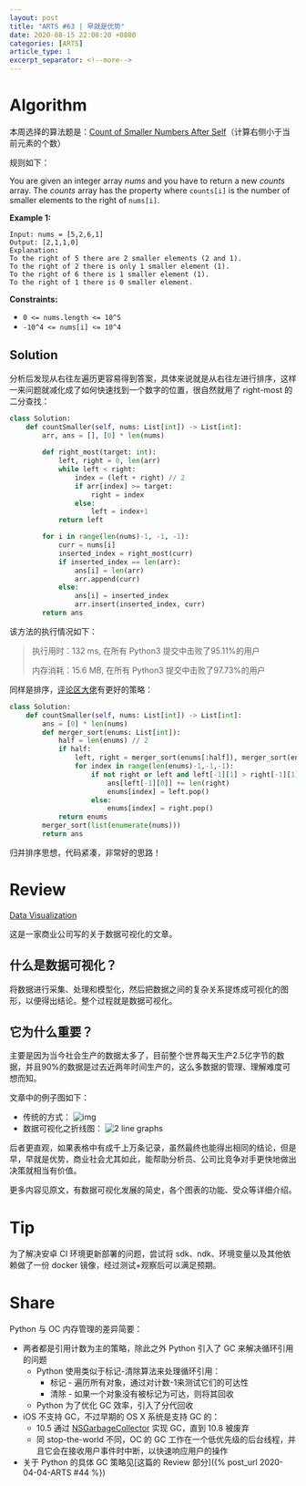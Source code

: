 ```yaml
---
layout: post
title: "ARTS #63 | 早就是优势"
date: 2020-08-15 22:08:20 +0800
categories: [ARTS]
article_type: 1
excerpt_separator: <!--more-->
---
```



# Algorithm

本周选择的算法题是：[Count of Smaller Numbers After Self](https://leetcode.com/problems/count-of-smaller-numbers-after-self/)（计算右侧小于当前元素的个数）

<!--more-->

规则如下：

You are given an integer array *nums* and you have to return a new *counts* array. The *counts* array has the property where `counts[i]` is the number of smaller elements to the right of `nums[i]`.

 

**Example 1:**

```
Input: nums = [5,2,6,1]
Output: [2,1,1,0]
Explanation:
To the right of 5 there are 2 smaller elements (2 and 1).
To the right of 2 there is only 1 smaller element (1).
To the right of 6 there is 1 smaller element (1).
To the right of 1 there is 0 smaller element.
```

 

**Constraints:**

- `0 <= nums.length <= 10^5`
- `-10^4 <= nums[i] <= 10^4`

## Solution

分析后发现从右往左遍历更容易得到答案，具体来说就是从右往左进行排序，这样一来问题就减化成了如何快速找到一个数字的位置，很自然就用了 right-most 的二分查找：

```python
class Solution:
    def countSmaller(self, nums: List[int]) -> List[int]:
        arr, ans = [], [0] * len(nums)
            
        def right_most(target: int):
            left, right = 0, len(arr)
            while left < right:
                index = (left + right) // 2
                if arr[index] >= target:
                    right = index
                else:
                    left = index+1
            return left

        for i in range(len(nums)-1, -1, -1):
            curr = nums[i]
            inserted_index = right_most(curr)
            if inserted_index == len(arr):
                ans[i] = len(arr)
                arr.append(curr)
            else:
                ans[i] = inserted_index
                arr.insert(inserted_index, curr)
        return ans
```

该方法的执行情况如下：

> 执行用时：132 ms, 在所有 Python3 提交中击败了95.11%的用户
>
> 内存消耗：15.6 MB, 在所有 Python3 提交中击败了97.73%的用户

同样是排序，[评论区大佬](https://leetcode.com/problems/count-of-smaller-numbers-after-self/discuss/76584/Mergesort-solution)有更好的策略：

```python
class Solution:
    def countSmaller(self, nums: List[int]) -> List[int]:
        ans = [0] * len(nums)
        def merger_sort(enums: List[int]):
            half = len(enums) // 2
            if half:
                left, right = merger_sort(enums[:half]), merger_sort(enums[half:])
                for index in range(len(enums)-1,-1,-1):
                    if not right or left and left[-1][1] > right[-1][1]:
                        ans[left[-1][0]] += len(right)
                        enums[index] = left.pop()
                    else:
                        enums[index] = right.pop()
            return enums
        merger_sort(list(enumerate(nums)))
        return ans
```

归并排序思想，代码紧凑，非常好的思路！

# Review

[Data Visualization](https://www.microstrategy.com/us/resources/introductory-guides/data-visualization-what-it-is-and-why-we-use-it)

这是一家商业公司写的关于数据可视化的文章。

## 什么是数据可视化？

将数据进行采集、处理和模型化，然后把数据之间的复杂关系提炼成可视化的图形，以便得出结论。整个过程就是数据可视化。

## 它为什么重要？

主要是因为当今社会生产的数据太多了，目前整个世界每天生产2.5亿字节的数据，并且90%的数据是过去近两年时间生产的，这么多数据的管理、理解难度可想而知。

文章中的例子图如下：

- 传统的方式：
  ![img](https://www.microstrategy.com/getmedia/34b60a28-b911-4594-9922-f62750bb9b1f/revenue-jackets-socks-grid)
- 数据可视化之折线图：
  ![2 line graphs](https://www.microstrategy.com/getmedia/278348ff-ca59-4130-9688-9ca16a7d24bc/revenue-jackets-socks-line-graph)

后者更直观，如果表格中有成千上万条记录，虽然最终也能得出相同的结论，但是早，早就是优势，商业社会尤其如此，能帮助分析员、公司比竞争对手更快地做出决策就相当有价值。

更多内容见原文，有数据可视化发展的简史，各个图表的功能、受众等详细介绍。

# Tip

为了解决安卓 CI 环境更新部署的问题，尝试将 sdk、ndk、环境变量以及其他依赖做了一份 docker 镜像，经过测试+观察后可以满足预期。

# Share

Python 与 OC 内存管理的差异简要：

- 两者都是引用计数为主的策略，除此之外 Python 引入了 GC 来解决循环引用的问题
  - Python 使用类似于标记-清除算法来处理循环引用：
    - 标记 - 遍历所有对象，通过对计数-1来测试它们的可达性
    - 清除 - 如果一个对象没有被标记为可达，则将其回收
  - Python 为了优化 GC 效率，引入了分代回收
- iOS 不支持 GC，不过早期的 OS X 系统是支持 GC 的：
  - 10.5 通过 [NSGarbageCollector](https://developer.apple.com/documentation/foundation/nsgarbagecollector) 实现 GC，直到 10.8 被废弃
  - 同 stop-the-world 不同，OC 的 GC 工作在一个低优先级的后台线程，并且它会在接收用户事件时中断，以快速响应用户的操作
- 关于 Python 的具体 GC 策略见[这篇的 Review 部分]({% post_url 2020-04-04-ARTS #44 %})